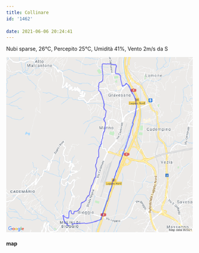```yaml
---
title: Collinare
id: '1462'

date: 2021-06-06 20:24:41
---
```


Nubi sparse, 26°C, Percepito 25°C, Umidità 41%, Vento 2m/s da S

![image](/images/2021/08/20210606-activity-map.png)

#### map

